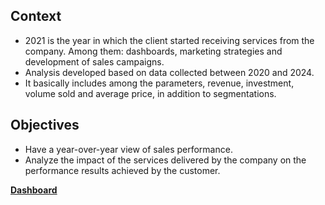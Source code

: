 ## Context
- 2021 is the year in which the client started receiving services from the company. Among them: dashboards, marketing strategies and development of sales campaigns.
- Analysis developed based on data collected between 2020 and 2024.
- It basically includes among the parameters, revenue, investment, volume sold and average price, in addition to segmentations.

## Objectives
- Have a year-over-year view of sales performance.
- Analyze the impact of the services delivered by the company on the performance results achieved by the customer.

**[Dashboard](https://github.com/suefn/Dashboards/blob/main/campaigns/agro-sales-campaign/Strategic%20Analysis.pdf)**


